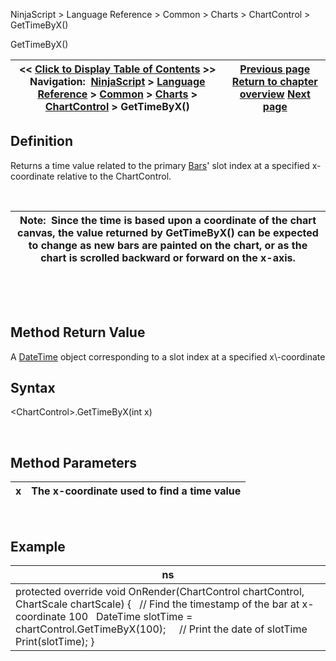 ﻿


NinjaScript \> Language Reference \> Common \> Charts \> ChartControl \> GetTimeByX()






















GetTimeByX()







| \<\< [Click to Display Table of Contents](gettimebyx.md) \>\> **Navigation:**     [NinjaScript](ninjascript-1.md) \> [Language Reference](language_reference_wip-1.md) \> [Common](common-1.md) \> [Charts](chart-1.md) \> [ChartControl](chartcontrol-1.md) \> GetTimeByX() | [Previous page](gettimebyslotindex-1.md) [Return to chapter overview](chartcontrol-1.md) [Next page](getxbybarindex-1.md) |
| --- | --- |











## Definition


Returns a time value related to the primary [Bars](bars-1.md)' slot index at a specified x\-coordinate relative to the ChartControl.


 




| Note:  Since the time is based upon a coordinate of the chart canvas, the value returned by GetTimeByX() can be expected to change as new bars are painted on the chart, or as the chart is scrolled backward or forward on the x\-axis. |
| --- |



 


 


## Method Return Value


A [DateTime](https://msdn.microsoft.com/en-us/library/system.datetime(v=vs.110).aspx) object corresponding to a slot index at a specified x\-coordinate


## 


## Syntax
\<ChartControl\>.GetTimeByX(int x)


 


## 


## Method Parameters




| x | The x\-coordinate used to find a time value |
| --- | --- |



 


## 


## Example




| ns |
| --- |
| protected override void OnRender(ChartControl chartControl, ChartScale chartScale) {    // Find the timestamp of the bar at x\-coordinate 100    DateTime slotTime \= chartControl.GetTimeByX(100);      // Print the date of slotTime    Print(slotTime); } |









